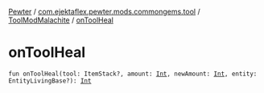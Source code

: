 [Pewter](../../index.md) / [com.ejektaflex.pewter.mods.commongems.tool](../index.md) / [ToolModMalachite](index.md) / [onToolHeal](./on-tool-heal.md)

# onToolHeal

`fun onToolHeal(tool: ItemStack?, amount: `[`Int`](https://kotlinlang.org/api/latest/jvm/stdlib/kotlin/-int/index.html)`, newAmount: `[`Int`](https://kotlinlang.org/api/latest/jvm/stdlib/kotlin/-int/index.html)`, entity: EntityLivingBase?): `[`Int`](https://kotlinlang.org/api/latest/jvm/stdlib/kotlin/-int/index.html)
